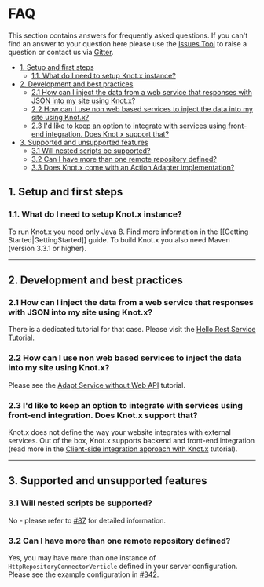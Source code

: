 # FAQ
This section contains answers for frequently asked questions. If you can't find an answer to your question here
please use the [Issues Tool](https://github.com/Cognifide/knotx/issues) to raise a question or contact us via 
[Gitter](https://gitter.im/Knotx/Lobby).

- [1. Setup and first steps](#1-setup-and-first-steps)
  - [1.1. What do I need to setup Knot.x instance?](#11-what-do-i-need-to-setup-knotx-instance)
- [2. Development and best practices](#2-development-and-best-practices)
  - [2.1 How can I inject the data from a web service that responses with JSON into my site using Knot.x?](#21-how-can-i-inject-the-data-from-a-web-service-that-responses-with-json-into-my-site-using-knotx)
  - [2.2 How can I use non web based services to inject the data into my site using Knot.x?](#22-how-can-i-use-non-web-based-services-to-inject-the-data-into-my-site-using-knotx)
  - [2.3 I'd like to keep an option to integrate with services using front-end integration. Does Knot.x support that?](#23-id-like-to-keep-an-option-to-integrate-with-services-using-front-end-integration-does-knotx-support-that)
- [3. Supported and unsupported features](#3-supported-and-unsupported-features)
  - [3.1 Will nested scripts be supported?](#31-will-nested-scripts-be-supported)
  - [3.2 Can I have more than one remote repository defined?](#32-can-i-have-more-than-one-remote-repository-defined)
  - [3.3 Does Knot.x come with an Action Adapter implementation?](#33-does-knotx-come-with-an-action-adapter-implementation)

## 1. Setup and first steps

### 1.1. What do I need to setup Knot.x instance?
To run Knot.x you need only Java 8. Find more information in the [[Getting Started|GettingStarted]] guide.
To build Knot.x you also need Maven (version 3.3.1 or higher).

---

## 2. Development and best practices

### 2.1 How can I inject the data from a web service that responses with JSON into my site using Knot.x?
There is a dedicated tutorial for that case. Please visit the [Hello Rest Service Tutorial](http://knotx.io/blog/hello-rest-service/).

### 2.2 How can I use non web based services to inject the data into my site using Knot.x?
Please see the [Adapt Service without Web API](http://knotx.io/blog/adapt-service-without-webapi/) tutorial.

### 2.3 I'd like to keep an option to integrate with services using front-end integration. Does Knot.x support that?
Knot.x does not define the way your website integrates with external services. Out of the box, Knot.x supports backend
and front-end integration (read more in the [Client-side integration approach with Knot.x](http://knotx.io/blog/client-side-integration-with-knotx/) tutorial).

---

## 3. Supported and unsupported features

### 3.1 Will nested scripts be supported?
No - please refer to [#87](https://github.com/Cognifide/knotx/issues/87) for detailed information.

### 3.2 Can I have more than one remote repository defined?
Yes, you may have more than one instance of `HttpRepositoryConnectorVerticle` defined in your server configuration.
Please see the example configuration in [#342](https://github.com/Cognifide/knotx/issues/342).
